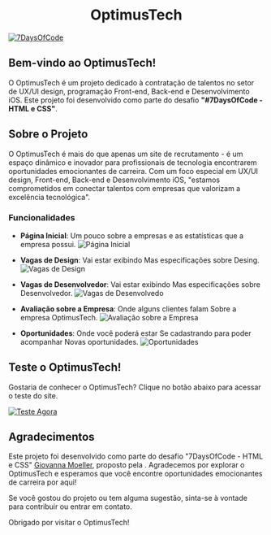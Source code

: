 <h1 align="center"> OptimusTech </h1>

[![7DaysOfCode](https://img.shields.io/badge/7DaysOfCode-Challenge-green)](https://7daysofcode.io/matricula/html-css)

## Bem-vindo ao OptimusTech!

O OptimusTech é um projeto dedicado à contratação de talentos no setor de UX/UI design, programação Front-end, Back-end e Desenvolvimento iOS. Este projeto foi desenvolvido como parte do desafio **"#7DaysOfCode - HTML e CSS"**.


## Sobre o Projeto

O OptimusTech é mais do que apenas um site de recrutamento - é um espaço dinâmico e inovador para profissionais de tecnologia encontrarem oportunidades emocionantes de carreira. Com um foco especial em UX/UI design, Front-end, Back-end e Desenvolvimento iOS, "estamos comprometidos em conectar talentos com empresas que valorizam a excelência tecnológica".

### Funcionalidades

- **Página Inicial**: Um pouco sobre a empresas e as estatísticas que a empresa possui.
![Página Inicial](https://github.com/RIZONCIO/OptimusTech/assets/61835786/33ee8597-692e-44d3-840c-4a9c2e4f1dc5)

- **Vagas de Design**: Vai estar exibindo Mas especificações sobre Desing.
![Vagas de Design](https://github.com/RIZONCIO/OptimusTech/assets/61835786/a736f617-21b0-4498-a716-c61ed2fc4890)

- **Vagas de Desenvolvedor**: Vai estar exibindo Mas especificações sobre Desenvolvedor.
![Vagas de Desenvolvedo](https://github.com/RIZONCIO/OptimusTech/assets/61835786/a7297c52-9848-4acf-ab31-77d3239d631d)

- **Avaliação sobre a Empresa**: Onde alguns clientes falam Sobre a empresa OptimusTech.
![Avaliação sobre a Empresa](https://github.com/RIZONCIO/OptimusTech/assets/61835786/e0ef21bb-49bb-4e6e-9489-19d9a3a9407e)

- **Oportunidades**: Onde você poderá estar Se cadastrando para poder acompanhar Novas oportunidades.
![Oportunidades](https://github.com/RIZONCIO/OptimusTech/assets/61835786/f3873b9c-e763-4b19-bf79-110ec89bbb8f)

## Teste o OptimusTech!

Gostaria de conhecer o OptimusTech? Clique no botão abaixo para acessar o teste do site.

[![Teste Agora](https://github.com/RIZONCIO/AluraBoock/assets/61835786/591c23f3-b634-4a42-8dd2-d3d936ae8a78)](https://optimus-tech-rouge.vercel.app/)

## Agradecimentos

Este projeto foi desenvolvido como parte do desafio "7DaysOfCode - HTML e CSS" [Giovanna Moeller](https://github.com/MonicaHillman), proposto pela . Agradecemos por explorar o OptimusTech e esperamos que você encontre oportunidades emocionantes de carreira por aqui!

Se você gostou do projeto ou tem alguma sugestão, sinta-se à vontade para contribuir ou entrar em contato.

Obrigado por visitar o OptimusTech!
